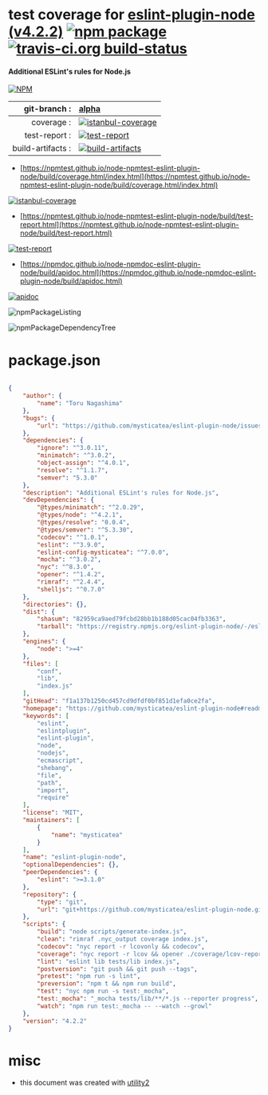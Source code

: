 # test coverage for  [eslint-plugin-node (v4.2.2)](https://github.com/mysticatea/eslint-plugin-node#readme)  [![npm package](https://img.shields.io/npm/v/npmtest-eslint-plugin-node.svg?style=flat-square)](https://www.npmjs.org/package/npmtest-eslint-plugin-node) [![travis-ci.org build-status](https://api.travis-ci.org/npmtest/node-npmtest-eslint-plugin-node.svg)](https://travis-ci.org/npmtest/node-npmtest-eslint-plugin-node)
#### Additional ESLint's rules for Node.js

[![NPM](https://nodei.co/npm/eslint-plugin-node.png?downloads=true&downloadRank=true&stars=true)](https://www.npmjs.com/package/eslint-plugin-node)

| git-branch : | [alpha](https://github.com/npmtest/node-npmtest-eslint-plugin-node/tree/alpha)|
|--:|:--|
| coverage : | [![istanbul-coverage](https://npmtest.github.io/node-npmtest-eslint-plugin-node/build/coverage.badge.svg)](https://npmtest.github.io/node-npmtest-eslint-plugin-node/build/coverage.html/index.html)|
| test-report : | [![test-report](https://npmtest.github.io/node-npmtest-eslint-plugin-node/build/test-report.badge.svg)](https://npmtest.github.io/node-npmtest-eslint-plugin-node/build/test-report.html)|
| build-artifacts : | [![build-artifacts](https://npmtest.github.io/node-npmtest-eslint-plugin-node/glyphicons_144_folder_open.png)](https://github.com/npmtest/node-npmtest-eslint-plugin-node/tree/gh-pages/build)|

- [https://npmtest.github.io/node-npmtest-eslint-plugin-node/build/coverage.html/index.html](https://npmtest.github.io/node-npmtest-eslint-plugin-node/build/coverage.html/index.html)

[![istanbul-coverage](https://npmtest.github.io/node-npmtest-eslint-plugin-node/build/screenCapture.buildCi.browser.%252Ftmp%252Fbuild%252Fcoverage.lib.html.png)](https://npmtest.github.io/node-npmtest-eslint-plugin-node/build/coverage.html/index.html)

- [https://npmtest.github.io/node-npmtest-eslint-plugin-node/build/test-report.html](https://npmtest.github.io/node-npmtest-eslint-plugin-node/build/test-report.html)

[![test-report](https://npmtest.github.io/node-npmtest-eslint-plugin-node/build/screenCapture.buildCi.browser.%252Ftmp%252Fbuild%252Ftest-report.html.png)](https://npmtest.github.io/node-npmtest-eslint-plugin-node/build/test-report.html)

- [https://npmdoc.github.io/node-npmdoc-eslint-plugin-node/build/apidoc.html](https://npmdoc.github.io/node-npmdoc-eslint-plugin-node/build/apidoc.html)

[![apidoc](https://npmdoc.github.io/node-npmdoc-eslint-plugin-node/build/screenCapture.buildCi.browser.%252Ftmp%252Fbuild%252Fapidoc.html.png)](https://npmdoc.github.io/node-npmdoc-eslint-plugin-node/build/apidoc.html)

![npmPackageListing](https://npmtest.github.io/node-npmtest-eslint-plugin-node/build/screenCapture.npmPackageListing.svg)

![npmPackageDependencyTree](https://npmtest.github.io/node-npmtest-eslint-plugin-node/build/screenCapture.npmPackageDependencyTree.svg)



# package.json

```json

{
    "author": {
        "name": "Toru Nagashima"
    },
    "bugs": {
        "url": "https://github.com/mysticatea/eslint-plugin-node/issues"
    },
    "dependencies": {
        "ignore": "^3.0.11",
        "minimatch": "^3.0.2",
        "object-assign": "^4.0.1",
        "resolve": "^1.1.7",
        "semver": "5.3.0"
    },
    "description": "Additional ESLint's rules for Node.js",
    "devDependencies": {
        "@types/minimatch": "^2.0.29",
        "@types/node": "^4.2.1",
        "@types/resolve": "0.0.4",
        "@types/semver": "^5.3.30",
        "codecov": "^1.0.1",
        "eslint": "^3.9.0",
        "eslint-config-mysticatea": "^7.0.0",
        "mocha": "^3.0.2",
        "nyc": "^8.3.0",
        "opener": "^1.4.2",
        "rimraf": "^2.4.4",
        "shelljs": "^0.7.0"
    },
    "directories": {},
    "dist": {
        "shasum": "82959ca9aed79fcbd28bb1b188d05cac04fb3363",
        "tarball": "https://registry.npmjs.org/eslint-plugin-node/-/eslint-plugin-node-4.2.2.tgz"
    },
    "engines": {
        "node": ">=4"
    },
    "files": [
        "conf",
        "lib",
        "index.js"
    ],
    "gitHead": "f1a137b1250cd457cd9dfdf0bf851d1efa0ce2fa",
    "homepage": "https://github.com/mysticatea/eslint-plugin-node#readme",
    "keywords": [
        "eslint",
        "eslintplugin",
        "eslint-plugin",
        "node",
        "nodejs",
        "ecmascript",
        "shebang",
        "file",
        "path",
        "import",
        "require"
    ],
    "license": "MIT",
    "maintainers": [
        {
            "name": "mysticatea"
        }
    ],
    "name": "eslint-plugin-node",
    "optionalDependencies": {},
    "peerDependencies": {
        "eslint": ">=3.1.0"
    },
    "repository": {
        "type": "git",
        "url": "git+https://github.com/mysticatea/eslint-plugin-node.git"
    },
    "scripts": {
        "build": "node scripts/generate-index.js",
        "clean": "rimraf .nyc_output coverage index.js",
        "codecov": "nyc report -r lcovonly && codecov",
        "coverage": "nyc report -r lcov && opener ./coverage/lcov-report/index.html",
        "lint": "eslint lib tests/lib index.js",
        "postversion": "git push && git push --tags",
        "pretest": "npm run -s lint",
        "preversion": "npm t && npm run build",
        "test": "nyc npm run -s test:_mocha",
        "test:_mocha": "_mocha tests/lib/**/*.js --reporter progress",
        "watch": "npm run test:_mocha -- --watch --growl"
    },
    "version": "4.2.2"
}
```



# misc
- this document was created with [utility2](https://github.com/kaizhu256/node-utility2)
